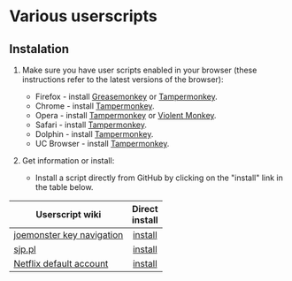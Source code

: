 Various userscripts
===================

## Instalation


1. Make sure you have user scripts enabled in your browser (these instructions refer to the latest versions of the browser):

	* Firefox - install [Greasemonkey](https://addons.mozilla.org/en-US/firefox/addon/greasemonkey/) or [Tampermonkey](https://tampermonkey.net/?ext=dhdg&browser=firefox).
	* Chrome - install [Tampermonkey](https://tampermonkey.net/?ext=dhdg&browser=chrome).
	* Opera - install [Tampermonkey](https://tampermonkey.net/?ext=dhdg&browser=opera) or [Violent Monkey](https://addons.opera.com/en/extensions/details/violent-monkey/).
	* Safari - install [Tampermonkey](https://tampermonkey.net/?ext=dhdg&browser=safari).
	* Dolphin - install [Tampermonkey](https://tampermonkey.net/?ext=dhdg&browser=dolphin).
	* UC Browser - install [Tampermonkey](https://tampermonkey.net/?ext=dhdg&browser=ucweb).

2. Get information or install:

    * Install a script directly from GitHub by clicking on the "install" link in the table below.

|Userscript wiki|Direct<br>install|
|---------------|:---------------:|
| [joemonster key navigation][jkn-wiki] | [install][jkn-raw] |
| [sjp.pl][sjp-wiki] | [install][sjp-raw] |
| [Netflix default account][naa-wiki] | [install][naa-raw] |

[naa-raw]: //github.com/dracorp/userscripts/raw/master/netflix_auto_account.user.js
[naa-wiki]: //github.com/dracorp/userscripts/wiki/netflix-auto-account

[jkn-wiki]: //github.com/dracorp/userscripts/wiki/joemonster-key-navigation
[jkn-raw]: //github.com/dracorp/userscripts/raw/master/joemoenster-key-navigation.user.js

[sjp-wiki]: //github.com/dracorp/userscripts/wiki/sjp
[sjp-raw]: //github.com/dracorp/userscripts/raw/master/sjp.user.js
